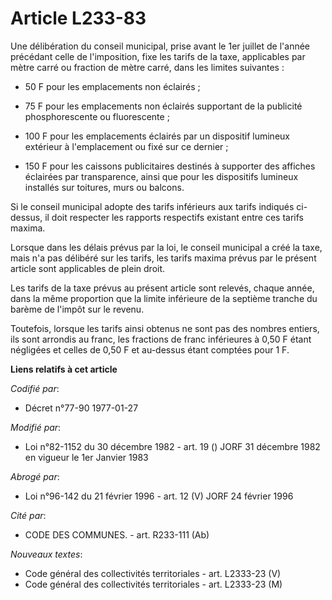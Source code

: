 # Article L233-83

Une délibération du conseil municipal, prise avant le 1er juillet de l'année précédant celle de l'imposition, fixe les tarifs
de la taxe, applicables par mètre carré ou fraction de mètre carré, dans les limites suivantes :

- 50 F pour les emplacements non éclairés ;

- 75 F pour les emplacements non éclairés supportant de la publicité phosphorescente ou fluorescente ;

- 100 F pour les emplacements éclairés par un dispositif lumineux extérieur à l'emplacement ou fixé sur ce dernier ;

- 150 F pour les caissons publicitaires destinés à supporter des affiches éclairées par transparence, ainsi que pour les
dispositifs lumineux installés sur toitures, murs ou balcons.

Si le conseil municipal adopte des tarifs inférieurs aux tarifs indiqués ci-dessus, il doit respecter les rapports respectifs
existant entre ces tarifs maxima.

Lorsque dans les délais prévus par la loi, le conseil municipal a créé la taxe, mais n'a pas délibéré sur les tarifs, les
tarifs maxima prévus par le présent article sont applicables de plein droit.

Les tarifs de la taxe prévus au présent article sont relevés, chaque année, dans la même proportion que la limite inférieure
de la septième tranche du barème de l'impôt sur le revenu.

Toutefois, lorsque les tarifs ainsi obtenus ne sont pas des nombres entiers, ils sont arrondis au franc, les fractions de
franc inférieures à 0,50 F étant négligées et celles de 0,50 F et au-dessus étant comptées pour 1 F.

**Liens relatifs à cet article**

_Codifié par_:

  - Décret n°77-90 1977-01-27

_Modifié par_:

  - Loi n°82-1152 du 30 décembre 1982 - art. 19 () JORF 31 décembre 1982 en vigueur le 1er Janvier 1983

_Abrogé par_:

  - Loi n°96-142 du 21 février 1996 - art. 12 (V) JORF 24 février 1996

_Cité par_:

  - CODE DES COMMUNES. - art. R233-111 (Ab)

_Nouveaux textes_:

  - Code général des collectivités territoriales - art. L2333-23 (V)
  - Code général des collectivités territoriales - art. L2333-23 (M)
